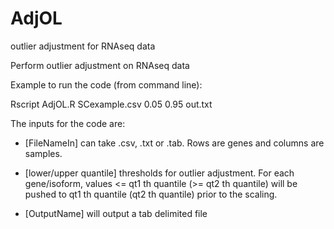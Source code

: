 # AdjOL
outlier adjustment for RNAseq data


Perform outlier adjustment on RNAseq data

Example to run the code (from command line):

Rscript AdjOL.R SCexample.csv 0.05 0.95 out.txt

The inputs for the code are:

-  [FileNameIn] can take .csv, .txt or .tab. Rows are genes and columns are samples.

-  [lower/upper quantile] thresholds for outlier adjustment. For each gene/isoform, values <= qt1 th quantile (>= qt2 th quantile) will be pushed to qt1 th quantile (qt2 th quantile) prior to the scaling.

-  [OutputName] will output a tab delimited file
